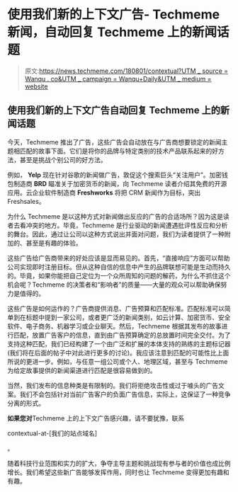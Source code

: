 # 使用我们新的上下文广告- Techmeme 新闻，自动回复 Techmeme 上的新闻话题

> 原文:[https://news.techmeme.com/180801/contextual?UTM _ source = Wanqu . co&UTM _ campaign = Wanqu+Daily&UTM _ medium = website](https://news.techmeme.com/180801/contextual?utm_source=wanqu.co&utm_campaign=Wanqu+Daily&utm_medium=website)

## 使用我们新的上下文广告自动回复 Techmeme 上的新闻话题

今天，Techmeme 推出了广告，这些广告会自动放在与广告商想要锁定的新闻主题相匹配的故事下面。它们是将你的品牌与特定类别的技术产品联系起来的好方法，甚至是挑战个别公司的好方法。

例如， **Yelp** 现在针对谷歌的新闻做广告，敦促这个搜索巨头“关注用户”。加密钱包制造商 **BRD** 瞄准关于加密货币的新闻，向 Techmeme 读者介绍其免费的开源应用。云企业软件制造商 **Freshworks** 将把 CRM 新闻作为目标，突出 Freshsales。

为什么 Techmeme 是以这种方式对新闻做出反应的广告的合适场所？因为这是读者去看冲突的地方。毕竟，Techmeme 是行业驱动的新闻遭遇批评性反应和分析的舞台。因此，通过让公司以这种方式说出并面对问题，我们为读者提供了一种附加的、甚至是有趣的体验。

这些广告给广告商带来的好处应该是显而易见的。首先，“直接响应”方面可以帮助公司实现即时注册目标。但从这种自信的信息中产生的品牌联想可能是生动而持久的。毕竟，如果你能把自己定位为一个众所周知的问题的解药，为什么不抓住这个机会呢？Techmeme 的决策者和“影响者”的质量——大量的观众可以帮助确保努力是值得的。

这些广告是如何运作的？广告商提供消息、广告预算和匹配标准。匹配标准可以简单到在标题中提到一家公司，或者更广泛的新闻类别，如云计算、加密货币、安全软件、电子商务、机器学习或企业聊天。然后，Techmeme 根据其发布的故事进行匹配，放置广告客户的信息，直到由广告预算确定的总放置时间完全交付。为了支持这种匹配，我们已经构建了一个由广泛和扩展的本体支持的熟练的主题标记器(我们将在后面的帖子中对此进行更多的讨论)。我应该注意到匹配的可能性比上面所说的更进一步。例如，与任意一组公司或个人、地理区域，甚至与 Techmeme 为给定故事提供的新闻渠道进行匹配是很容易做到的。

当然，我们发布的信息种类是有限制的。我们将拒绝攻击性或过于噱头的广告文案。我们不会包括针对当前广告客户的负面广告信息，实际上，这保证了一种竞争分离的形式。

**如果您对**Techmeme 上的上下文广告感兴趣，请不要犹豫，联系

<noscript>contextual-at-[我们的站点域名]</noscript>

。

随着科技行业范围和实力的扩大，争夺主导主题和挑战现有参与者的价值也成比例增长。我们希望这些新广告能够发挥作用，同时也让 Techmeme 变得更加有趣和有趣。